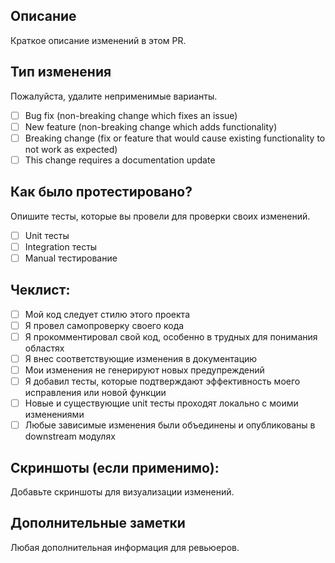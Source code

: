 ## Описание
Краткое описание изменений в этом PR.

## Тип изменения
Пожалуйста, удалите неприменимые варианты.

- [ ] Bug fix (non-breaking change which fixes an issue)
- [ ] New feature (non-breaking change which adds functionality)
- [ ] Breaking change (fix or feature that would cause existing functionality to not work as expected)
- [ ] This change requires a documentation update

## Как было протестировано?
Опишите тесты, которые вы провели для проверки своих изменений.

- [ ] Unit тесты
- [ ] Integration тесты
- [ ] Manual тестирование

## Чеклист:
- [ ] Мой код следует стилю этого проекта
- [ ] Я провел самопроверку своего кода
- [ ] Я прокомментировал свой код, особенно в трудных для понимания областях
- [ ] Я внес соответствующие изменения в документацию
- [ ] Мои изменения не генерируют новых предупреждений
- [ ] Я добавил тесты, которые подтверждают эффективность моего исправления или новой функции
- [ ] Новые и существующие unit тесты проходят локально с моими изменениями
- [ ] Любые зависимые изменения были объединены и опубликованы в downstream модулях

## Скриншоты (если применимо):
Добавьте скриншоты для визуализации изменений.

## Дополнительные заметки
Любая дополнительная информация для ревьюеров.
